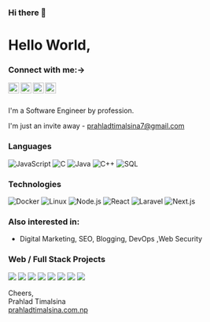 ### Hi there 👋

<!--
**prahladtimalsina** is a ✨ _special_ ✨ repository because its `README.md` (this file) appears on your GitHub profile.

Here are some ideas to get you started:

- 🔭 I’m currently working on ...
- 🌱 I’m currently learning ...
- 👯 I’m looking to collaborate on ...
- 🤔 I’m looking for help with ...
- 💬 Ask me about ...
- 📫 How to reach me: ...
- 😄 Pronouns: ...
- ⚡ Fun fact: ...
-->

# Hello World,

### Connect with me:->
<a href="https://linkedin.com/in/prahladtimalsina">
  <img align="left" alt="Prahlad Timalsina - LinkedIn" width="22px" src="https://cdn.jsdelivr.net/npm/simple-icons@v3/icons/linkedin.svg"/>
</a>
<a href="https://instagram.com/__prahlad_timalsina__">
  <img align="left" alt="Prahlad Timalsina - Instagram" width="22px" src="https://cdn.jsdelivr.net/npm/simple-icons@v3/icons/instagram.svg"/>
</a>
<a href="https://twitter.com/officialprahlad/">
  <img align="left" alt="Prahlad Timalsina - Twitter" width="22px" src="https://cdn.jsdelivr.net/npm/simple-icons@v3/icons/twitter.svg"/>
</a>
<a href="https://facebook.com/OfficialPrahladTimalsina">
  <img align="left" alt="Prahlad Timalsina - Facebook" width="22px" src="https://cdn.jsdelivr.net/npm/simple-icons@v3/icons/facebook.svg"/>
</a>
<br />
<br />

I'm a Software Engineer by profession.

I'm just an invite away - prahladtimalsina7@gmail.com


### Languages

![JavaScript](https://img.shields.io/badge/-JavaScript-000?style=for-the-badge&logo=JavaScript)
![C](https://img.shields.io/badge/-C-000?style=for-the-badge&logo=C)
![Java](https://img.shields.io/badge/-Java-000?style=for-the-badge&logo=Java&logoColor=007396)
![C++](https://img.shields.io/badge/-C++-000?style=for-the-badge&logo=c%2b%2b&logoColor=00599C)
![SQL](https://img.shields.io/badge/-SQL-000?style=for-the-badge&logo=MySQL)

### Technologies

![Docker](https://img.shields.io/badge/-Docker-000?style=for-the-badge&logo=Docker)
![Linux](https://img.shields.io/badge/-Linux-000?style=for-the-badge&logo=Linux)
![Node.js](https://img.shields.io/badge/-Node.js-000?style=for-the-badge&logo=node.js)
![React](https://img.shields.io/badge/-React-000?style=for-the-badge&logo=React)
![Laravel](https://img.shields.io/badge/-Laravel-000?style=for-the-badge&logo=Laravel)
![Next.js](https://img.shields.io/badge/-Next.js-000?style=for-the-badge&logo=next.js)

 
 

### Also interested in:
- Digital Marketing, SEO, Blogging, DevOps ,Web Security

### Web / Full Stack Projects

[![](https://img.shields.io/badge/-🧬%20My%20Website-000)](https://prahladtimalsina.com.np)
[![](https://img.shields.io/badge/-🦠%20COVID‑19%20Tracker-000)](https://covid19-tracker-7b6fc.web.app/)
[![](https://img.shields.io/badge/-📝%20Hulu%20Clone-000)](https://hulu-2-0-nextjs-prahlad.vercel.app/)
[![](https://img.shields.io/badge/-🔬%20Amazon%20Reactjs%20Clone-000)](https://clone-d9ae9.web.app/)
[![](https://img.shields.io/badge/-🛰%20ReactJS%20Portfolio-000)]( https://prahlad-timalsina.netlify.app/)
[![](https://img.shields.io/badge/-📝%20Airbnb%20Clone-000)](https://airbnb-nextjs-eight.vercel.app/)
[![](https://img.shields.io/badge/-🛰%20Amazon%20Nextjs%20Clone-000)](amazon-2-0-next-js.vercel.app/)
[![](https://img.shields.io/badge/-📝%20Instagram%20Clone-000)](https://instagram-clone-nextjs-beta.vercel.app/)



Cheers,  
Prahlad Timalsina  
[prahladtimalsina.com.np](https://prahladtimalsina.com.np/)


